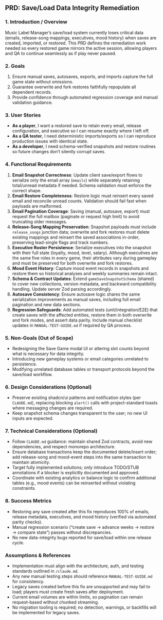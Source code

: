 ## PRD: Save/Load Data Integrity Remediation

### 1. Introduction / Overview
Music Label Manager’s save/load system currently loses critical data (emails, release-song mappings, executives, mood history) when saves are created, imported, or restored. This PRD defines the remediation work needed so every restored game mirrors the active session, allowing players and QA to continue seamlessly as if play never paused.

### 2. Goals
1. Ensure manual saves, autosaves, exports, and imports capture the full game state without omissions.
2. Guarantee overwrite and fork restores faithfully repopulate all dependent records.
3. Provide confidence through automated regression coverage and manual validation guidance.

### 3. User Stories
- **As a player**, I want a restored save to retain every email, release configuration, and executive so I can resume exactly where I left off.
- **As a QA tester**, I need deterministic imports/exports so I can reproduce production issues with identical state.
- **As a developer**, I need schema-verified snapshots and restore routines so future changes don’t silently corrupt saves.

### 4. Functional Requirements
1. **Email Snapshot Correctness**: Update client save/export flows to serialize only the email array (`emails`) while separately retaining total/unread metadata if needed. Schema validation must enforce the correct shape.
2. **Email Restore Completeness**: Restore logic must reinsert every saved email and reconcile unread counts. Validation should fail fast when payloads are malformed.
3. **Email Pagination Coverage**: Saving (manual, autosave, export) must request the full mailbox (paginate or request high limit) to avoid truncating older messages.
4. **Release-Song Mapping Preservation**: Snapshot payloads must include `release_songs` junction data; overwrite and fork restores must delete existing mappings and reinsert the saved associations in-order, preserving lead-single flags and track numbers.
5. **Executive Roster Persistence**: Serialize executives into the snapshot with their full state (loyalty, mood, level, salary). Although executives are the same five roles in every game, their attributes vary during gameplay and must be preserved for both overwrite and fork restores.
6. **Mood Event History**: Capture mood event records in snapshots and restore them so historical analyses and weekly summaries remain intact.
7. **Schema & Contract Updates**: Extend `gameSaveSnapshotSchema` (shared) to cover new collections, version metadata, and backward compatibility handling. Update server Zod parsing accordingly.
8. **Autosave Consistency**: Ensure autosave logic shares the same serialization improvements as manual saves, including full email pagination and new data sections.
9. **Regression Safeguards**: Add automated tests (unit/integration/E2E) that create saves with the affected entities, restore them in both overwrite and fork modes, and assert data parity. Include manual checklist updates in `MANUAL-TEST-GUIDE.md` if required by QA process.

### 5. Non-Goals (Out of Scope)
- Redesigning the Save Game modal UI or altering slot counts beyond what is necessary for data integrity.
- Introducing new gameplay systems or email categories unrelated to persistence.
- Modifying unrelated database tables or transport protocols beyond the save/load workflow.

### 6. Design Considerations (Optional)
- Preserve existing shadcn/ui patterns and notification styles (per `CLAUDE.md`), replacing blocking `alert()` calls with project-standard toasts where messaging changes are required.
- Keep snapshot schema changes transparent to the user; no new UI inputs are expected.

### 7. Technical Considerations (Optional)
- Follow `CLAUDE.md` guidance: maintain shared Zod contracts, avoid new dependencies, and respect monorepo architecture.
- Ensure database transactions keep the documented delete/insert order; add release-song and mood-event steps into the same transaction to maintain atomicity.
- Target fully implemented solutions; only introduce TODO/STUB annotations if a blocker is explicitly documented and approved.
- Coordinate with existing analytics or balance logic to confirm additional tables (e.g., mood events) can be reinserted without violating constraints.

### 8. Success Metrics
- Restoring any save created after this fix reproduces 100% of emails, release metadata, executives, and mood history (verified via automated parity checks).
- Manual regression scenario (“create save → advance weeks → restore → compare state”) passes without discrepancies.
- No new data-integrity bugs reported for save/load within one release cycle.

### Assumptions & References
- Implementation must align with the architecture, auth, and testing standards outlined in `/claude.md`.
- Any new manual testing steps should reference `MANUAL-TEST-GUIDE.md` for consistency.
- Legacy saves created before this fix are unsupported and may fail to load; players must create fresh saves after deployment.
- Current email volumes are within limits, so pagination can remain request-based without chunked streaming.
- No migration tooling is required; no detection, warnings, or backfills will be implemented for legacy saves.
